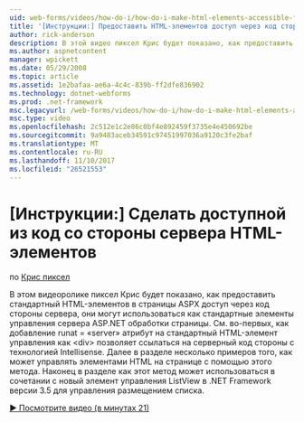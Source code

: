 ```yaml
---
uid: web-forms/videos/how-do-i/how-do-i-make-html-elements-accessible-from-server-side-code
title: '[Инструкции:] Предоставить HTML-элементов доступ через код стороны сервера | Документы Microsoft'
author: rick-anderson
description: В этой видео пиксел Крис будет показано, как предоставить стандартный HTML-элементов в страницы ASPX доступ через код со стороны сервера, они могут использоваться в processin страницы...
ms.author: aspnetcontent
manager: wpickett
ms.date: 05/29/2008
ms.topic: article
ms.assetid: 1e2bafaa-ae6a-4c4c-839b-ff2dfe836902
ms.technology: dotnet-webforms
ms.prod: .net-framework
msc.legacyurl: /web-forms/videos/how-do-i/how-do-i-make-html-elements-accessible-from-server-side-code
msc.type: video
ms.openlocfilehash: 2c512e1c2e86c0bf4e892459f3735e4e450692be
ms.sourcegitcommit: 9a9483aceb34591c97451997036a9120c3fe2baf
ms.translationtype: MT
ms.contentlocale: ru-RU
ms.lasthandoff: 11/10/2017
ms.locfileid: "26521553"
---
```

<a name="how-do-i-make-html-elements-accessible-from-server-side-code"></a>[Инструкции:] Сделать доступной из код со стороны сервера HTML-элементов
====================
по [Крис пиксел](https://twitter.com/chrispels)

В этом видеоролике пиксел Крис будет показано, как предоставить стандартный HTML-элементов в страницы ASPX доступ через код стороны сервера, они могут использоваться как стандартные элементы управления сервера ASP.NET обработки страницы. См. во-первых, как добавление runat = «server» атрибут на стандартный HTML-элемент управления как &lt;div&gt; позволяет ссылаться на серверный код стороны с технологией Intellisense. Далее в разделе несколько примеров того, как может управлять элементами HTML на странице с помощью этого метода. Наконец в разделе как этот метод может использоваться в сочетании с новый элемент управления ListView в .NET Framework версии 3.5 для управления размещением списка.

[&#9654; Посмотрите видео (в минутах 21)](https://channel9.msdn.com/Blogs/ASP-NET-Site-Videos/how-do-i-make-html-elements-accessible-from-server-side-code)
